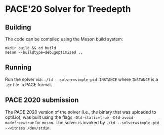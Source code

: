 # PACE'20 Solver for Treedepth

## Building

The code can be compiled using the Meson build system:

```
mkdir build && cd build
meson --buildtype=debugoptimized ..
```

## Running

Run the solver via: `./td --solver=simple-pid INSTANCE` where `INSTANCE` is a `.gr` file in PACE format.


## PACE 2020 submission

The PACE 2020 version of the solver (i.e., the binary that was uploaded to optil.io), was built using the
flags `-Dtd-static=true -Dtd-avoid-madvfree=true` for `meson`. The solver is invoked by `./td --solver=simple-pid --witness /dev/stdin`.
